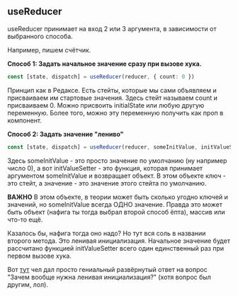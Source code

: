 ## useReducer

useReducer принимает на вход 2 или 3 аргумента, в зависимости от выбранного способа.

Например, пишем счётчик.

**Способ 1: Задать начальное значение сразу при вызове хука.**

 ```ts
 const [state, dispatch] = useReducer(reducer, { count: 0 })
```

Принцип как в Редаксе. Есть стейты, которые мы сами объявляем и присваиваем им стартовые значения.
Здесь стейт называем count и присваиваем 0.
Можно присвоить initialState или любую другую переменную. Более того, можно эту переменную получить 
как проп в компонент.

**Способ 2: Задать значение "лениво"**

```ts
const [state, dispatch] = useReducer(reducer, someInitValue, initValueSetter)
```

Здесь someInitValue - это просто значение по умолчанию (ну например число 0), а вот initValueSetter - это
функция, которая принимает аргументом someInitValue и возвращает объект. В этом объекте ключ - это стейт, 
а значение - это значение этого стейта по умолчанию.

**ВАЖНО** В этом объекте, в теории может быть сколько угодно ключей и значений, но someInitValue всегда 
ОДНО значение. Правда это может быть объект (нафига ты тогда выбрал второй способ ёпта), массив или 
что-то ещё.

Казалось бы, нафига тогда оно надо? Но тут вся соль в названии второго метода. Это ленивая инициализация.
Начальное значение будет рассчитано функцией initValueSetter всего один единственный раз при первом вызове
хука.

Вот [тут](https://stackoverflow.com/a/62505353/19995759) чел дал просто гениальный развёрнутый ответ 
на вопрос "Зачем вообще нужна ленивая инициализация?" (хотя вопрос был другим, лол).